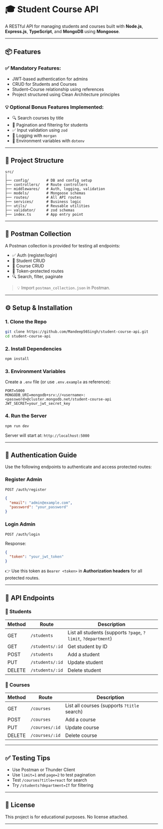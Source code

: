 # 🎓 Student Course API

A RESTful API for managing students and courses built with **Node.js**, **Express.js**, **TypeScript**, and **MongoDB** using **Mongoose**.

---

## 📦 Features

### ✅ Mandatory Features:

* JWT-based authentication for admins
* CRUD for Students and Courses
* Student–Course relationship using references
* Project structured using Clean Architecture principles

### 💡 Optional Bonus Features Implemented:

* 🔍 Search courses by title
* 🔢 Pagination and filtering for students
* ✅ Input validation using `zod`
* 📜 Logging with `morgan`
* 🔐 Environment variables with `dotenv`

---

## 📁 Project Structure

```
src/
│
├── config/        # DB and config setup
├── controllers/   # Route controllers
├── middlewares/   # Auth, logging, validation
├── models/        # Mongoose schemas
├── routes/        # All API routes
├── services/      # Business logic
├── utils/         # Reusable utilities
├── validator/     # zod schemas
├── index.ts       # App entry point
```

---

## 🧪 Postman Collection

A Postman collection is provided for testing all endpoints:

* ✅ Auth (register/login)
* 📘 Student CRUD
* 📗 Course CRUD
* 🔑 Token-protected routes
* 🔍 Search, filter, paginate

> 💡 Import `postman_collection.json` in Postman.

---

## ⚙️ Setup & Installation

### 1. Clone the Repo

```bash
git clone https://github.com/Mandeep56Singh/student-course-api.git
cd student-course-api
```

### 2. Install Dependencies

```bash
npm install
```

### 3. Environment Variables

Create a `.env` file (or use `.env.example` as reference):

```env
PORT=5000
MONGODB_URI=mongodb+srv://<username>:<password>@cluster.mongodb.net/student-course-api
JWT_SECRET=your_jwt_secret_key
```


### 4. Run the Server

```bash
npm run dev
```

Server will start at: `http://localhost:5000`

---

## 🔐 Authentication Guide

Use the following endpoints to authenticate and access protected routes:

### Register Admin

`POST /auth/register`

```json
{
  "email": "admin@example.com",
  "password": "your_password"
}
```

### Login Admin

`POST /auth/login`

Response:

```json
{
  "token": "your_jwt_token"
}
```

👉 Use this token as `Bearer <token>` in **Authorization headers** for all protected routes.

---

## 🔄 API Endpoints

### 📘 Students

| Method | Route           | Description                                                   |
| ------ | --------------- | ------------------------------------------------------------- |
| GET    | `/students`     | List all students (supports `?page`, `?limit`, `?department`) |
| GET    | `/students/:id` | Get student by ID                                             |
| POST   | `/students`     | Add a student                                                 |
| PUT    | `/students/:id` | Update student                                                |
| DELETE | `/students/:id` | Delete student                                                |

### 📗 Courses

| Method | Route          | Description                                 |
| ------ | -------------- | ------------------------------------------- |
| GET    | `/courses`     | List all courses (supports `?title` search) |
| POST   | `/courses`     | Add a course                                |
| PUT    | `/courses/:id` | Update course                               |
| DELETE | `/courses/:id` | Delete course                               |

---

## ✅ Testing Tips

* Use Postman or Thunder Client
* Use `limit=1` and `page=2` to test pagination
* Test `/courses?title=react` for search
* Try `/students?department=IT` for filtering

---

## 📄 License

This project is for educational purposes. No license attached.

---

